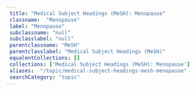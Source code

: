 ```yaml
--- 
 title: "Medical Subject Headings (MeSH): Menopause" 
 classname:  "Menopause" 
 label: "Menopause" 
 subclassname: "null" 
 subclasslabel: "null" 
 parentclassname: "MeSH" 
 parentclasslabel: "Medical Subject Headings (MeSH)" 
 equalentCollections: [] 
 collections: ['Medical Subject Headings (MeSH): Menopause']
 aliases:  "/topic/medical-subject-headings-mesh-menopause"  
 searchCategory: "topic" 
---
```

